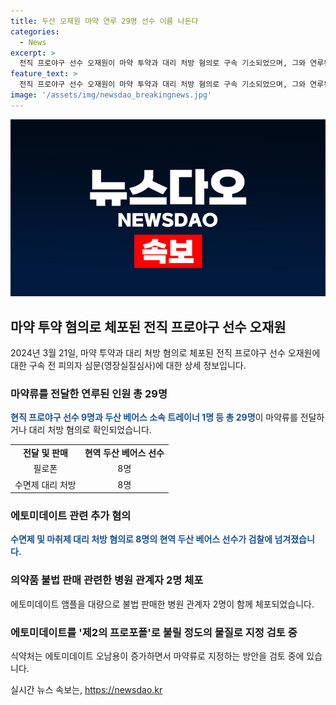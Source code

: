 ```yaml
---
title: 두산 오재원 마약 연루 29명 선수 이름 나돈다
categories:
  - News
excerpt: >
  전직 프로야구 선수 오재원이 마약 투약과 대리 처방 혐의로 구속 기소되었으며, 그와 연루된 이들이 29명에 달하는 것으로 확인됨. 이 가운데 9명의 현직 프로야구 선수와 두산 베어스 트레이너 1명이 포함되어 있음. 또한, 오재원의 지인들이 마약류를 제공하거나 판매한 혐의로 구속됨. 또한, 오재원이 운영하던 야구 아카데미 수강생 학부모와 한 병원 원장 등도 범행에 가담한 것으로 밝혀졌음. 현재 29명 중 8명의 두산 베어스 현역 선수도 검찰에 송치됐고, 이에 대해 두산 측은 9명이 아니라고 주장하고 있음. 오재원은 혐의를 모두 인정한 상태이며, 현재 1심 재판 중임.
feature_text: >
  전직 프로야구 선수 오재원이 마약 투약과 대리 처방 혐의로 구속 기소되었으며, 그와 연루된 이들이 29명에 달하는 것으로 확인됨. 이 가운데 9명의 현직 프로야구 선수와 두산 베어스 트레이너 1명이 포함되어 있음. 또한, 오재원의 지인들이 마약류를 제공하거나 판매한 혐의로 구속됨. 또한, 오재원이 운영하던 야구 아카데미 수강생 학부모와 한 병원 원장 등도 범행에 가담한 것으로 밝혀졌음. 현재 29명 중 8명의 두산 베어스 현역 선수도 검찰에 송치됐고, 이에 대해 두산 측은 9명이 아니라고 주장하고 있음. 오재원은 혐의를 모두 인정한 상태이며, 현재 1심 재판 중임.
image: '/assets/img/newsdao_breakingnews.jpg'
---
```


<p><img src="/assets/img/newsdao_breakingnews.jpg" alt="implanttips 속보" /></p>

<h2 data-ke-size="size26">마약 투약 혐의로 체포된 전직 프로야구 선수 오재원</h2>

<p data-ke-size="size16">2024년 3월 21일, 마약 투약과 대리 처방 혐의로 체포된 전직 프로야구 선수 오재원에 대한 구속 전 피의자 심문(영장실질심사)에 대한 상세 정보입니다.</p>

<h3>마약류를 전달한 연루된 인원 총 29명</h3>

<p data-ke-size="size16"><b><span style="color: #1a5490;">현직 프로야구 선수 9명과 두산 베어스 소속 트레이너 1명 등 총 29명</span></b>이 마약류를 전달하거나 대리 처방 혐의로 확인되었습니다.</p>

<table>
  <tr>
    <td style="text-align: center; height: 17px;"><b>전달 및 판매</b></td>
    <td style="text-align: center; height: 17px;"><b>현역 두산 베어스 선수</b></td>
  </tr>
  <tr>
    <td style="text-align: center; height: 17px;">필로폰</td>
    <td style="text-align: center; height: 17px;">8명</td>
  </tr>
  <tr>
    <td style="text-align: center; height: 17px;">수면제 대리 처방</td>
    <td style="text-align: center; height: 17px;">8명</td>
  </tr>
</table>

<h3>에토미데이트 관련 추가 혐의</h3>

<p data-ke-size="size16"><b><span style="color: #1a5490;">수면제 및 마취제 대리 처방 혐의로 8명의 현역 두산 베어스 선수가 검찰에 넘겨졌습니다.</span></b></p>

<h3>의약품 불법 판매 관련한 병원 관계자 2명 체포</h3>

<p data-ke-size="size16">에토미데이트 앰플을 대량으로 불법 판매한 병원 관계자 2명이 함께 체포되었습니다.</p>

<h3>에토미데이트를 '제2의 프로포폴'로 불릴 정도의 물질로 지정 검토 중</h3>

<p data-ke-size="size16">식약처는 에토미데이트 오남용이 증가하면서 마약류로 지정하는 방안을 검토 중에 있습니다.</p>
실시간 뉴스 속보는, <a href="https://newsdao.kr" rel="dofollow">https://newsdao.kr</a>


